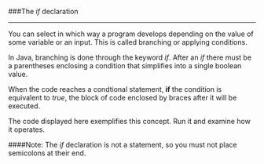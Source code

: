 ###The *if* declaration
***

You can select in which way a program develops depending on the value of some variable or an input.
This is called branching or applying conditions.

In Java, branching is done through the keyword *if*. After an *if* there must be
a parentheses enclosing a condition that simplifies into a single boolean value.

When the code reaches a condtional statement, **if** the condition is equivalent to
*true*, the block of code enclosed by braces after it will be executed.

The code displayed here exemplifies this concept. Run it and examine how it operates.

####Note: The *if* declaration is not a statement, so you must not place semicolons at their end.
